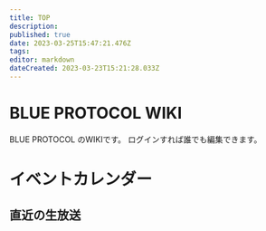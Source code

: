 ```yaml
---
title: TOP
description: 
published: true
date: 2023-03-25T15:47:21.476Z
tags: 
editor: markdown
dateCreated: 2023-03-23T15:21:28.033Z
---
```


# BLUE PROTOCOL WIKI
BLUE PROTOCOL のWIKIです。
ログインすれば誰でも編集できます。

# イベントカレンダー
<div id="calendar"></div>

## 直近の生放送
<div id="live"></div>